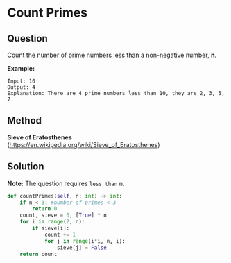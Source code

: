 # Count Primes
## Question 
Count the number of prime numbers less than a non-negative number, **n**.

**Example:**
```text
Input: 10
Output: 4
Explanation: There are 4 prime numbers less than 10, they are 2, 3, 5, 7.
```

## Method
**Sieve of Eratosthenes** 
(https://en.wikipedia.org/wiki/Sieve_of_Eratosthenes)

## Solution 
**Note:** The question requires `less than` n. 
```python
def countPrimes(self, n: int) -> int:
    if n < 3: #number of primes < 3
        return 0
    count, sieve = 0, [True] * n
    for i in range(2, n):
        if sieve[i]:
            count += 1
            for j in range(i*i, n, i):
                sieve[j] = False
    return count
```